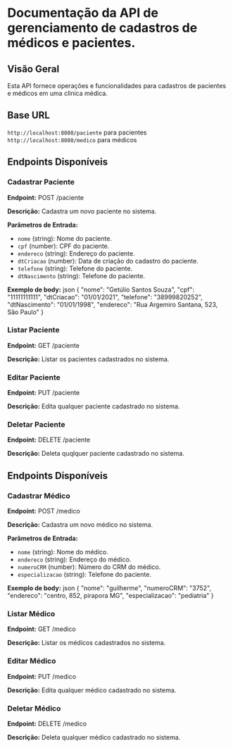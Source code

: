 # Documentação da API de gerenciamento de cadastros de médicos e pacientes.

## Visão Geral

Esta API fornece operações e funcionalidades para cadastros de pacientes e médicos em uma clínica médica.

## Base URL

`http://localhost:8080/paciente` para pacientes
`http://localhost:8080/medico` para médicos

## Endpoints Disponíveis

### Cadastrar Paciente

**Endpoint:** POST /paciente

**Descrição:**
Cadastra um novo paciente no sistema.

**Parâmetros de Entrada:**
- `nome` (string): Nome do paciente.
- `cpf` (number): CPF do paciente.
- `endereco` (string): Endereço do paciente.
- `dtCriacao` (number): Data de criação do cadastro do paciente.
- `telefone` (string): Telefone do paciente.
- `dtNascimento` (string): Telefone do paciente.

**Exemplo de body:**
json
{
  "nome": "Getúlio Santos Souza",
  "cpf": "11111111111",
  "dtCriacao": "01/01/2021",
  "telefone": "38999820252",
  "dtNascimento": "01/01/1998",
  "endereco": "Rua Argemiro Santana, 523, São Paulo"
}

### Listar Paciente

**Endpoint:** GET /paciente

**Descrição:**
Listar os pacientes cadastrados no sistema.

### Editar Paciente

**Endpoint:** PUT /paciente

**Descrição:**
Edita qualquer paciente cadastrado no sistema.

### Deletar Paciente

**Endpoint:** DELETE /paciente

**Descrição:**
Deleta quqlquer paciente cadastrado no sistema.

## Endpoints Disponíveis

### Cadastrar Médico

**Endpoint:** POST /medico

**Descrição:**
Cadastra um novo médico no sistema.

**Parâmetros de Entrada:**
- `nome` (string): Nome do médico.
- `endereco` (string): Endereço do médico.
- `numeroCRM` (number): Número do CRM do médico.
- `especializacao` (string): Telefone do paciente.

**Exemplo de body:**
json
{
  "nome": "guilherme",
  "numeroCRM": "3752",
  "endereco": "centro, 852, pirapora MG",
  "especializacao": "pediatria"
}

### Listar Médico

**Endpoint:** GET /medico

**Descrição:**
Listar os médicos cadastrados no sistema.

### Editar Médico

**Endpoint:** PUT /medico

**Descrição:**
Edita qualquer médico cadastrado no sistema.

### Deletar Médico

**Endpoint:** DELETE /medico

**Descrição:**
Deleta qualquer médico cadastrado no sistema.



